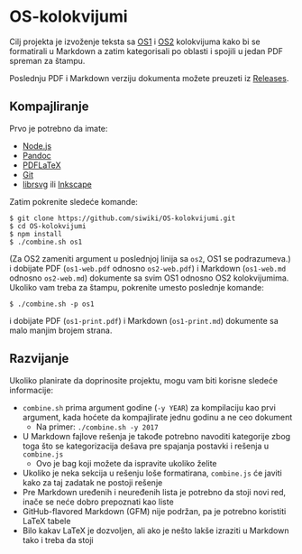 # OS-kolokvijumi
Cilj projekta je izvoženje teksta sa [OS1](http://os.etf.bg.ac.rs/OS1/) i [OS2](http://os.etf.bg.ac.rs/OS2/) kolokvijuma kako bi se formatirali u Markdown a zatim kategorisali po oblasti i spojili u jedan PDF spreman za štampu.

Poslednju PDF i Markdown verziju dokumenta možete preuzeti iz [Releases](https://github.com/siwiki/OS-kolokvijumi/releases/latest).

## Kompajliranje
Prvo je potrebno da imate:
- [Node.js](https://nodejs.org/)
- [Pandoc](https://pandoc.org/)
- [PDFLaTeX](https://www.tug.org/applications/pdftex/)
- [Git](https://git-scm.com/)
- [librsvg](https://wiki.gnome.org/Projects/LibRsvg) ili [Inkscape](https://inkscape.org/)

Zatim pokrenite sledeće komande:
```console
$ git clone https://github.com/siwiki/OS-kolokvijumi.git
$ cd OS-kolokvijumi
$ npm install
$ ./combine.sh os1 
```
(Za OS2 zameniti argument u poslednjoj linija sa `os2`, OS1 se podrazumeva.)
i dobijate PDF (`os1-web.pdf` odnosno `os2-web.pdf`) i Markdown (`os1-web.md` odnosno `os2-web.md`) dokumente sa svim OS1 odnosno OS2 kolokvijumima. Ukoliko vam treba za štampu, pokrenite umesto poslednje komande:
```console
$ ./combine.sh -p os1
```
i dobijate PDF (`os1-print.pdf`) i Markdown (`os1-print.md`) dokumente sa malo manjim brojem strana.

## Razvijanje
Ukoliko planirate da doprinosite projektu, mogu vam biti korisne sledeće informacije:
- `combine.sh` prima argument godine (`-y YEAR`) za kompilaciju kao prvi argument, kada hoćete da kompajlirate jednu godinu a ne ceo dokument
    - Na primer: `./combine.sh -y 2017`
- U Markdown fajlove rešenja je takođe potrebno navoditi kategorije zbog toga što se kategorizacija dešava pre spajanja postavki i rešenja u `combine.js`
    - Ovo je bag koji možete da ispravite ukoliko želite
- Ukoliko je neka sekcija u rešenju loše formatirana, `combine.js` će javiti kako za taj zadatak ne postoji rešenje
- Pre Markdown uređenih i neuređenih lista je potrebno da stoji novi red, inače se neće dobro prepoznati kao liste
- GitHub-flavored Markdown (GFM) nije podržan, pa je potrebno koristiti LaTeX tabele
- Bilo kakav LaTeX je dozvoljen, ali ako je nešto lakše izraziti u Markdown tako i treba da stoji
